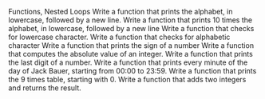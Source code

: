 Functions, Nested Loops
Write a function that prints the alphabet, in lowercase, followed by a new line.
Write a function that prints 10 times the alphabet, in lowercase, followed by a new line
Write a function that checks for lowercase character.
Write a function that checks for alphabetic character
Write a function that prints the sign of a number
Write a function that computes the absolute value of an integer.
Write a function that prints the last digit of a number.
Write a function that prints every minute of the day of Jack Bauer, starting from 00:00 to 23:59.
Write a function that prints the 9 times table, starting with 0.
Write a function that adds two integers and returns the result.
